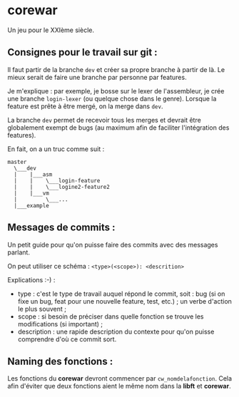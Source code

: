 # corewar

Un jeu pour le XXIème siècle.

## Consignes pour le travail sur git :

Il faut partir de la branche `dev` et créer sa propre branche à partir de là. Le mieux serait de faire une branche par personne par features.

Je m'explique : par exemple, je bosse sur le lexer de l'assembleur, je crée une branche `login-lexer` (ou quelque chose dans le genre). Lorsque la feature est prête à être mergé, on la merge dans `dev`.

La branche `dev` permet de recevoir tous les merges et devrait être globalement exempt de bugs (au maximum afin de faciliter l'intégration des features).

En fait, on a un truc comme suit :

```
master
  \___dev
  |    |___asm
  |    |    \___login-feature
  |    |    \___logine2-feature2
  |    |___vm
  |         \___...
  |___example
```

## Messages de commits :

Un petit guide pour qu'on puisse faire des commits avec des messages parlant.

On peut utiliser ce schéma : `<type>(<scope>): <descrition>`

Explications :-) :

- type : c'est le type de travail auquel répond le commit, soit : bug (si on fixe un bug, feat pour une nouvelle feature, test, etc.) ; un verbe d'action le plus souvent ;
- scope : si besoin de préciser dans quelle fonction se trouve les modifications (si important) ;
- description : une rapide description du contexte pour qu'on puisse comprendre d'où ce commit sort.

## Naming des fonctions :

Les fonctions du **corewar** devront commencer par `cw_nomdelafonction`. Cela afin d'éviter que deux fonctions aient le même nom dans la **libft** et **corewar**.
